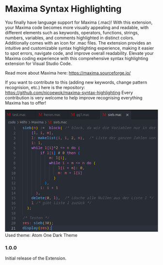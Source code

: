 # Maxima Syntax Highlighting

You finally have language support for Maxima (.mac)! With this extension, your Maxima code becomes more visually appealing and readable, with different elements such as keywords, operators, functions, strings, numbers, variables, and comments highlighted in distinct colors. Additionally comes with an icon for
.mac files.
The extension provides an intuitive and customizable syntax highlighting experience, making it easier to spot errors, navigate code, and improve overall readability. Elevate your Maxima coding experience with this comprehensive syntax highlighting extension for Visual Studio Code.

Read more about Maxima here: https://maxima.sourceforge.io/

If you want to contribute to this (adding new keywords, change pattern recognision, etc.) here is the repository: https://github.com/nicoewok/maxima-syntax-highlighting
Every contribution is very welcome to help improve recognising everything Maxima has to offer!



![Screenshot to showcase capabilities](./images/Screenshot.png)
Used theme: Atom One Dark Theme



### 1.0.0

Initial release of the Extension.
